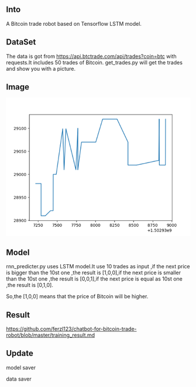 

##  Into
A Bitcoin trade robot based on Tensorflow LSTM model.

##  DataSet
The data is got from https://api.btctrade.com/api/trades?coin=btc with requests.It includes 50 trades of Bitcoin.
get_trades.py will get the trades and show you with a picture.

## Image
![Preview](https://github.com/ferzl123/chatbot-for-bitcoin-trade-robot/blob/master/result.png)

##  Model
rnn_predicter.py uses LSTM model.It use 10 trades as input ,if the next price is bigger than the 10st one ,the result is [1,0,0],if the next price is smaller than the 10st one ,the result is [0,0,1],if the next price is equal as 10st one ,the result is [0,1,0].

So,the [1,0,0] means that the price of Bitcoin will be higher.

##  Result
https://github.com/ferzl123/chatbot-for-bitcoin-trade-robot/blob/master/training_result.md

## Update

model saver

data saver
